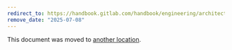 ```yaml
---
redirect_to: https://handbook.gitlab.com/handbook/engineering/architecture/design-documents/cells/infrastructure/diff-between-dedicated/
remove_date: "2025-07-08"
---
```


<!-- markdownlint-disable -->
<!-- vale off -->

This document was moved to [another location](https://handbook.gitlab.com/handbook/engineering/architecture/design-documents/cells/infrastructure/diff-between-dedicated/).

<!-- This redirect file can be deleted after <2025-07-08>. -->
<!-- Redirects that point to other docs in the same project expire in three months. -->
<!-- Redirects that point to docs in a different project or site (for example, link is not relative and starts with `https:`) expire in one year. -->
<!-- Before deletion, see: https://docs.gitlab.com/ee/development/documentation/redirects.html -->
